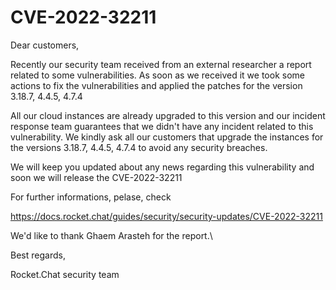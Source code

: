 # CVE-2022-32211

Dear customers,

Recently our security team received from an external researcher a report related to some vulnerabilities. As soon as we received it we took some actions to fix the vulnerabilities and applied the patches for the version 3.18.7, 4.4.5, 4.7.4

All our cloud instances are already upgraded to this version and our incident response team guarantees that we didn't have any incident related to this vulnerability. We kindly ask all our customers that upgrade the instances for the versions 3.18.7, 4.4.5, 4.7.4 to avoid any security breaches.&#x20;

We will keep you updated about any news regarding this vulnerability and soon we will release the CVE-2022-32211

For further informations, pelase, check&#x20;

https://docs.rocket.chat/guides/security/security-updates/CVE-2022-32211

We'd like to thank Ghaem Arasteh for the report.\


Best regards,

Rocket.Chat security team
